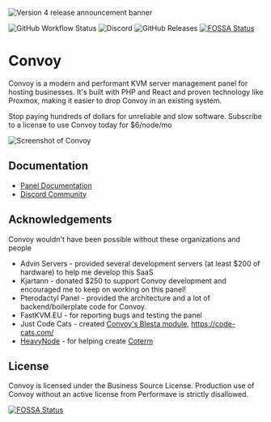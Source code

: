![Version 4 release announcement banner](https://github.com/ConvoyPanel/panel/assets/37554696/4629321b-7214-4eb1-8cc5-85c89229b5bf)


![GitHub Workflow Status](https://img.shields.io/github/actions/workflow/status/convoypanel/panel/tests.yml?branch=develop)
![Discord](https://img.shields.io/discord/746612878261616700?label=Discord&logo=Discord&logoColor=white)
![GitHub Releases](https://img.shields.io/github/downloads/convoypanel/panel/latest/total)
[![FOSSA Status](https://app.fossa.com/api/projects/git%2Bgithub.com%2FConvoyPanel%2Fpanel.svg?type=shield)](https://app.fossa.com/projects/git%2Bgithub.com%2FConvoyPanel%2Fpanel?ref=badge_shield)

# Convoy

Convoy is a modern and performant KVM server management panel for hosting businesses. It's built with PHP and React and proven technology like Proxmox, making it easier to drop Convoy in an existing system.

Stop paying hundreds of dollars for unreliable and slow software. Subscribe to a license to use Convoy today for $6/node/mo

![Screenshot of Convoy](https://imgur.com/GsORIRQ.png)

## Documentation

-   [Panel Documentation](https://docs.convoypanel.com)
-   [Discord Community](https://discord.convoypanel.com)

## Acknowledgements

Convoy wouldn't have been possible without these organizations and people

-   Advin Servers - provided several development servers (at least $200 of hardware) to help me develop this SaaS
-   Kjartann - donated $250 to support Convoy development and encouraged me to keep on working on this panel!
-   Pterodactyl Panel - provided the architecture and a lot of backend/boilerplate code for Convoy.
-   FastKVM.EU - for reporting bugs and testing the panel
-   Just Code Cats - created [Convoy's Blesta module](https://marketplace.blesta.com/#/extensions/179-Convoy%20Module), https://code-cats.com/
-   [HeavyNode](https://heavynode.com/) - for helping create [Coterm](https://github.com/ConvoyPanel/coterm)

## License

Convoy is licensed under the Business Source License. Production use of Convoy without an active license from Performave is strictly disallowed.

[![FOSSA Status](https://app.fossa.com/api/projects/git%2Bgithub.com%2FConvoyPanel%2Fpanel.svg?type=large)](https://app.fossa.com/projects/git%2Bgithub.com%2FConvoyPanel%2Fpanel?ref=badge_large)
